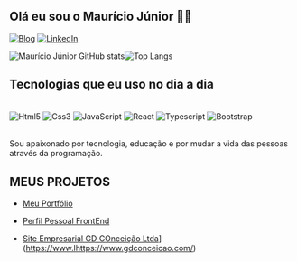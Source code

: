 ## Olá eu sou o Maurício Júnior 👋🏿

[![Blog](https://img.shields.io/website?label=SujeitoProgramador.com&style=for-the-badge&url=https://sujeitoprogramador.com/)](https://sujeitoprogramador.com)
[![LinkedIn](https://img.shields.io/badge/LinkedIn-0077B5?style=for-the-badge&logo=linkedin&logoColor=white)](https://www.linkedin.com/in/maur%C3%ADcio-j%C3%BAnior-a17542218/)

![Maurício Júnior GitHub stats](https://github-readme-stats.vercel.app/api?username=mauriciojr88&show_icons=true&theme=radical)![Top Langs](https://github-readme-stats.vercel.app/api/top-langs/?username=mauriciojr88&hide_progress=true)

## Tecnologias que eu uso no dia a dia
<div style="display: inline_block"><br/>
<img align="center" alt="Html5" src="https://img.shields.io/badge/HTML5-E34F26?style=for-the-badge&logo=html5&logoColor=white">
<img align="center" alt="Css3" src="https://img.shields.io/badge/CSS3-1572B6?style=for-the-badge&logo=css3&logoColor=white">
<img align="center" alt="JavaScript" src="https://img.shields.io/badge/JavaScript-F7DF1E?style=for-the-badge&logo=javascript&logoColor=black">
<img align="center" alt="React" src="https://img.shields.io/badge/react%20os-0088CC?style=for-the-badge&logo=reactos&logoColor=white">
<img align="center" alt="Typescript" src="https://img.shields.io/badge/TypeScript-007ACC?style=for-the-badge&logo=typescript&logoColor=white">
<img align="center" alt="Bootstrap" src="https://img.shields.io/badge/Bootstrap-563D7C?style=for-the-badge&logo=bootstrap&logoColor=white">
</div><br/>

Sou apaixonado por tecnologia, educação e por mudar a vida das pessoas através da programação.

## MEUS PROJETOS

- [Meu Portfólio](https://img.shields.io/badge/https://https://portifolio-project-teal.vercel.app//portifolio-project-teal.vercel.app/)

- [Perfil Pessoal FrontEnd](https://img.shields.io/badge/https://hhttps://mauriciojunior.vercel.app//https://mauriciojunior.vercel.app//portifolio-project-teal.vercel.app/)

- [Site Empresarial GD COnceição Ltda](https://img.shields.io/badge/https://www.gdconceicao.com/)](https://www.lhttps://www.gdconceicao.com/)







